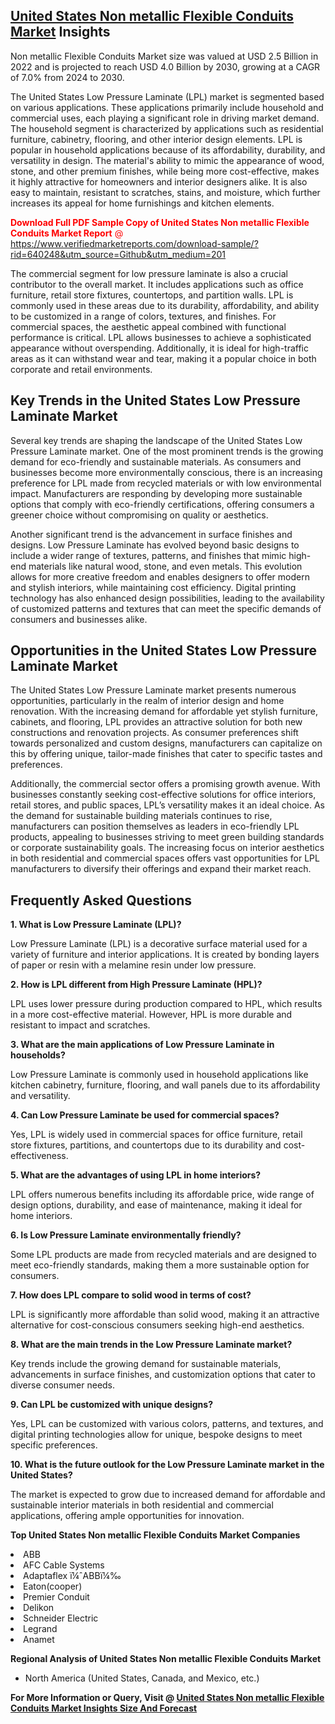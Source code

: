 <h2><a href="https://www.verifiedmarketreports.com/download-sample/?rid=640248&amp;utm_source=Github&amp;utm_medium=201" target="_blank">United States Non metallic Flexible Conduits Market</a> Insights</h2><p>Non metallic Flexible Conduits Market size was valued at USD 2.5 Billion in 2022 and is projected to reach USD 4.0 Billion by 2030, growing at a CAGR of 7.0% from 2024 to 2030.</p><p><p>The United States Low Pressure Laminate (LPL) market is segmented based on various applications. These applications primarily include household and commercial uses, each playing a significant role in driving market demand. The household segment is characterized by applications such as residential furniture, cabinetry, flooring, and other interior design elements. LPL is popular in household applications because of its affordability, durability, and versatility in design. The material's ability to mimic the appearance of wood, stone, and other premium finishes, while being more cost-effective, makes it highly attractive for homeowners and interior designers alike. It is also easy to maintain, resistant to scratches, stains, and moisture, which further increases its appeal for home furnishings and kitchen elements.</p><p><p><span class=""><span style="color: #ff0000;"><strong>Download Full PDF Sample Copy of United States Non metallic Flexible Conduits Market Report</strong> @ </span><a href="https://www.verifiedmarketreports.com/download-sample/?rid=640248&amp;utm_source=Github&amp;utm_medium=201" target="_blank">https://www.verifiedmarketreports.com/download-sample/?rid=640248&amp;utm_source=Github&amp;utm_medium=201</a></span></p></p><p>The commercial segment for low pressure laminate is also a crucial contributor to the overall market. It includes applications such as office furniture, retail store fixtures, countertops, and partition walls. LPL is commonly used in these areas due to its durability, affordability, and ability to be customized in a range of colors, textures, and finishes. For commercial spaces, the aesthetic appeal combined with functional performance is critical. LPL allows businesses to achieve a sophisticated appearance without overspending. Additionally, it is ideal for high-traffic areas as it can withstand wear and tear, making it a popular choice in both corporate and retail environments.</p><h2>Key Trends in the United States Low Pressure Laminate Market</h2><p>Several key trends are shaping the landscape of the United States Low Pressure Laminate market. One of the most prominent trends is the growing demand for eco-friendly and sustainable materials. As consumers and businesses become more environmentally conscious, there is an increasing preference for LPL made from recycled materials or with low environmental impact. Manufacturers are responding by developing more sustainable options that comply with eco-friendly certifications, offering consumers a greener choice without compromising on quality or aesthetics.</p><p>Another significant trend is the advancement in surface finishes and designs. Low Pressure Laminate has evolved beyond basic designs to include a wider range of textures, patterns, and finishes that mimic high-end materials like natural wood, stone, and even metals. This evolution allows for more creative freedom and enables designers to offer modern and stylish interiors, while maintaining cost efficiency. Digital printing technology has also enhanced design possibilities, leading to the availability of customized patterns and textures that can meet the specific demands of consumers and businesses alike.</p><h2>Opportunities in the United States Low Pressure Laminate Market</h2><p>The United States Low Pressure Laminate market presents numerous opportunities, particularly in the realm of interior design and home renovation. With the increasing demand for affordable yet stylish furniture, cabinets, and flooring, LPL provides an attractive solution for both new constructions and renovation projects. As consumer preferences shift towards personalized and custom designs, manufacturers can capitalize on this by offering unique, tailor-made finishes that cater to specific tastes and preferences.</p><p>Additionally, the commercial sector offers a promising growth avenue. With businesses constantly seeking cost-effective solutions for office interiors, retail stores, and public spaces, LPL’s versatility makes it an ideal choice. As the demand for sustainable building materials continues to rise, manufacturers can position themselves as leaders in eco-friendly LPL products, appealing to businesses striving to meet green building standards or corporate sustainability goals. The increasing focus on interior aesthetics in both residential and commercial spaces offers vast opportunities for LPL manufacturers to diversify their offerings and expand their market reach.</p><h2>Frequently Asked Questions</h2><p><strong>1. What is Low Pressure Laminate (LPL)?</strong></p><p>Low Pressure Laminate (LPL) is a decorative surface material used for a variety of furniture and interior applications. It is created by bonding layers of paper or resin with a melamine resin under low pressure.</p><p><strong>2. How is LPL different from High Pressure Laminate (HPL)?</strong></p><p>LPL uses lower pressure during production compared to HPL, which results in a more cost-effective material. However, HPL is more durable and resistant to impact and scratches.</p><p><strong>3. What are the main applications of Low Pressure Laminate in households?</strong></p><p>Low Pressure Laminate is commonly used in household applications like kitchen cabinetry, furniture, flooring, and wall panels due to its affordability and versatility.</p><p><strong>4. Can Low Pressure Laminate be used for commercial spaces?</strong></p><p>Yes, LPL is widely used in commercial spaces for office furniture, retail store fixtures, partitions, and countertops due to its durability and cost-effectiveness.</p><p><strong>5. What are the advantages of using LPL in home interiors?</strong></p><p>LPL offers numerous benefits including its affordable price, wide range of design options, durability, and ease of maintenance, making it ideal for home interiors.</p><p><strong>6. Is Low Pressure Laminate environmentally friendly?</strong></p><p>Some LPL products are made from recycled materials and are designed to meet eco-friendly standards, making them a more sustainable option for consumers.</p><p><strong>7. How does LPL compare to solid wood in terms of cost?</strong></p><p>LPL is significantly more affordable than solid wood, making it an attractive alternative for cost-conscious consumers seeking high-end aesthetics.</p><p><strong>8. What are the main trends in the Low Pressure Laminate market?</strong></p><p>Key trends include the growing demand for sustainable materials, advancements in surface finishes, and customization options that cater to diverse consumer needs.</p><p><strong>9. Can LPL be customized with unique designs?</strong></p><p>Yes, LPL can be customized with various colors, patterns, and textures, and digital printing technologies allow for unique, bespoke designs to meet specific preferences.</p><p><strong>10. What is the future outlook for the Low Pressure Laminate market in the United States?</strong></p><p>The market is expected to grow due to increased demand for affordable and sustainable interior materials in both residential and commercial applications, offering ample opportunities for innovation.</p></p><p><strong>Top United States Non metallic Flexible Conduits Market Companies</strong></p><div data-test-id=""><p><li>ABB</li><li> AFC Cable Systems</li><li> Adaptaflex ï¼ˆABBï¼‰</li><li> Eaton(cooper)</li><li> Premier Conduit</li><li> Delikon</li><li> Schneider Electric</li><li> Legrand</li><li> Anamet</li></p><div><strong>Regional Analysis of&nbsp;United States Non metallic Flexible Conduits Market</strong></div><ul><li dir="ltr"><p dir="ltr">North America&nbsp;(United States, Canada, and Mexico, etc.)</p></li></ul><p><strong>For More Information or Query, Visit @&nbsp;</strong><strong><a href="https://www.verifiedmarketreports.com/product/non-metallic-flexible-conduits-market/?utm_source=Github&amp;utm_medium=201" target="_blank">United States Non metallic Flexible Conduits Market Insights Size And Forecast</a></strong></p></div>
